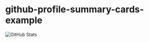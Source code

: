 # github-profile-summary-cards-example

![GitHub Stats](https://github-readme-stats.vercel.app/api?username=verofoxy&theme=radical)
